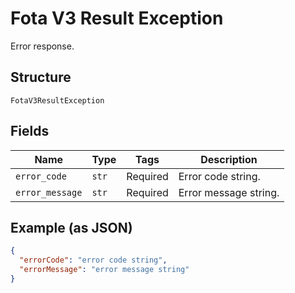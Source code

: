 
# Fota V3 Result Exception

Error response.

## Structure

`FotaV3ResultException`

## Fields

| Name | Type | Tags | Description |
|  --- | --- | --- | --- |
| `error_code` | `str` | Required | Error code string. |
| `error_message` | `str` | Required | Error message string. |

## Example (as JSON)

```json
{
  "errorCode": "error code string",
  "errorMessage": "error message string"
}
```


